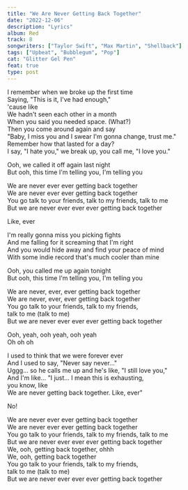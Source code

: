 ```yaml
---
title: "We Are Never Getting Back Together"
date: "2022-12-06"
description: "Lyrics"
album: Red
track: 8
songwriters: ["Taylor Swift", "Max Martin", "Shellback"]
tags: ["Upbeat", "Bubblegum", "Pop"]
cat: "Glitter Gel Pen"
feat: true
type: post
---
```


<p className="verse-one">
I remember when we broke up the first time <br />
Saying, "This is it, I've had enough," <br />
'cause like <br />
We hadn't seen each other in a month <br />
When you said you needed space. (What?) <br />
Then you come around again and say <br />
"Baby, I miss you and I swear I'm gonna change, trust me." <br />
Remember how that lasted for a day? <br />
I say, "I hate you," we break up, you call me, "I love you." <br />
</p>
<p className="pre-chorus">
Ooh, we called it off again last night <br />
But ooh, this time I'm telling you, I'm telling you <br />
</p>
<p className="chorus">
We are never ever ever getting back together <br />
We are never ever ever getting back together <br />
You go talk to your friends, talk to my friends, talk to me <br />
But we are never ever ever ever getting back together <br />

Like, ever <br />

</p>
<p className="verse-two">
I'm really gonna miss you picking fights <br />
And me falling for it screaming that I'm right <br />
And you would hide away and find your peace of mind <br />
With some indie record that's much cooler than mine <br />
</p>
<p className="pre-chorus">
Ooh, you called me up again tonight <br />
But ooh, this time I'm telling you, I'm telling you <br />
</p>
<p className="chorus">
We are never, ever, ever getting back together <br />
We are never, ever, ever getting back together <br />
You go talk to your friends, talk to my friends,  <br />
talk to me (talk to me) <br />
But we are never ever ever ever getting back together <br />
</p>
Ooh, yeah, ooh yeah, ooh yeah <br />
Oh oh oh <br />
<p className="bridge">
I used to think that we were forever ever <br />
And I used to say, "Never say never..." <br />
Uggg... so he calls me up and he's like, "I still love you," <br />
And I'm like... "I just... I mean this is exhausting,  <br />
you know, like <br />
We are never getting back together. Like, ever" <br />

No! <br />

</p>
<p className="chorus">
We are never ever ever getting back together <br />
We are never ever ever getting back together <br />
You go talk to your friends, talk to my friends, talk to me <br />
But we are never ever ever ever getting back together <br />
We, ooh, getting back together, ohhh <br />
We, ooh, getting back together <br />
You go talk to your friends, talk to my friends,  <br />
talk to me (talk to me) <br />
But we are never ever ever ever getting back together <br />
</p>
